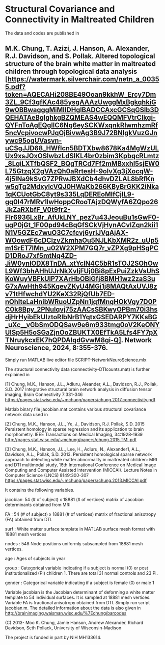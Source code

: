 # Structural Covariance and Connectivity in Maltreated Children 

The data and codes are published in 

## M.K. Chung, T. Azizi, J. Hanson, A. Alexander, R.J. Davidson, and S. Pollak. Altered topological structure of the brain white matter in maltreated children through topological data analysis [https://watermark.silverchair.com/netn_a_00355.pdf?token=AQECAHi208BE49Ooan9kkhW_Ercy7Dm3ZL_9Cf3qfKAc485ysgAAAzUwggMxBgkqhkiG9w0BBwagggMiMIIDHgIBADCCAxcGCSqGSIb3DQEHATAeBglghkgBZQMEAS4wEQQMFVtrCIkgi-QYFnToAgEQgIIC6Nq6eySCKWxqnkRlwmhzmRf5ncVcpivocwPJqOjBivwAg3B9J72BNIgkVuzGJnywc95ogUVasvn-uCSgJJD68_HWflcn5BDTXbw8678Ka4MgWzULUx9xsJOxOSIwbzLdSlKL4br0zbim3KpbqcRLmtz_8LgiLXTfbQSF2_BQgTRCd7Ff2mMBxxhI5sjEW0L75GtzqX2gVAzQh0aRrtesH-9oIvXg3jXocqW-4j5lNa9kSvG7ZPRwJBXdCb4dhvDZLAL8bRfKnw5gTg2MdxylcVQJ0HWaKb266KByBrGKK2iNka1qKCUotGbC8yt9s335LqDEREoMlfCjlL9-gq0l47rMRv1lwHoppCRooTAjzDQWyfA6ZQpo26JkZaRXbfF_V0t9fr2-Flr6936LxBr_AfUkLNY_pez7u43JeouBu1sGwF0-ugP0jGt_1F00pd94cBqGfSCkVjHynACvlZqn2kii1N1V5GZEc7wuO3C7cfcvj6yrlJVgAjAX-WOowdF6cDClzvZkmhaOu5NJLKbXMR2z_uUp5m1SrET7IMn_u02W2XPM7GQ7r_vZPXg9pHSgPCD1DRoJ7xf5mtNq4ZD-JiW0ynlODX8TnDA_xtYclN4C5bR1sTOJ2SOhOwL9Wf3bhAHhUJrNkXvIjFUj0Bi8pExPuiZzkVsUhSKoWuyVBFkUlP7XArHbOBiGfj8BMH1wz2zaS3uG7xAwHth945KqevZKyU4MGi1j8MAQtAxUVJ8zv71tHfwchdYU2KeX32RjQfUb7ED-nOhIteLaHnibWRuoUZpNn1jqfMnqHOkVgy7D0PC0k8Bpy_2PNulqvj75zAACsSBKwyOPBm70i3hsdjHrHyibEkUlztoRIbNrB1YqtxGSEDARPY7KKsBG_uXc__vGbSmODQSaw9e6m933tmg0oV2KeONYUISp5H5oSGaZjnOoZBUKTX0EfTkA5Lfs4FY7pXTNruykcxEK7hQPDAlqdGvwM8gi-Q]. Network Neuroscience, 2024, 8:355-376. 


Simply run MATLAB live editor file SCRIPT-NetworkNeuroScience.mlx

The structural connectivity data (connectivity-DTIcounts.mat) is further explained in

[1] Chung, M.K., Hanson, J.L., Adluru, Aleander, A.L., Davidson, R.J., Pollak, S.D. 2017 
Integrative structural brain network analysis in diffusion tensor imaging, Brain Connectivity 7:331-346
https://pages.stat.wisc.edu/~mchung/papers/chung.2017.connectivity.pdf

Matlab binary file jacobian.mat contains various structural covariance network data used in 

[2] Chung, M.K., Hanson, J.L., Ye, J., Davidson, R.J. Pollak, S.D. 2015 Persistent homology in sparse regression and its application to brain morphometry. IEEE Transactions on Medical Imaging, 34:1928-1939 http://pages.stat.wisc.edu/~mchung/papers/chung.2015.TMI.pdf

[3] Chung, M.K., Hanson, J.L., Lee, H., Adluru, N., Alexander1, A.L., Davidson, A.L., Pollak, S.D. 2013. Persistent homological sparse network approach to detecting white matter abnormality in maltreated children: MRI and DTI multimodal study, 16th International Conference on Medical Image Computing and Computer Assisted Intervention (MICCAI).  Lecture Notes in Computer Science (LNCS) 8149:300-307 
https://pages.stat.wisc.edu/~mchung/papers/chung.2013.MICCAI.pdf

It contains the following variables.

jacobian: 54 (# of subject) x 18881 (# of vertices) matrix of Jacobian determinants obtained from MRI

FA         : 54 (# of subject) x 18881 (# of vertices) matrix of fractional anisotropy (FA) obtained from DTI. 

surf       : White matter surface template in MATLAB surface mesh format with 18881 mesh vertices 

nodes    : 548 Node positions uniformly subsampled from 18881 mesh vertices.

age        : Ages of subjects in year 

group    : Categorical variable indicating if a subject is normal (0) or post institutionalized (PI) children 1. 
               There are total 31 normal controls and 23 PI.
               
gender   : Categorical variable indicating if a subject is female (0) or male 1 

Variable jacobian is the Jacobian determinant of deforming a white matter template to 54 individual surfaces. It is sampled at 18881 mesh vertices. Variable FA is fractional anisotropy obtained from DTI. Simply run script jacobian.m. The detailed information about the data is also given in
http://brainimaging.waisman.wisc.edu/%7Echung/barcodes



(C) 2013- Moo K. Chung, Jamie Hanson, Andrew Alexander, Richard Davidson, Seth Pollack, 
University of Wisconsin-Madison

The project is funded in part by NIH MH133614.

